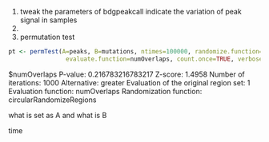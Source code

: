 1. tweak the parameters of bdgpeakcall
indicate the variation of peak signal in samples
2.  
3. permutation test
```r
pt <- permTest(A=peaks, B=mutations, ntimes=100000, randomize.function=circularRandomizeRegions,
                evaluate.function=numOverlaps, count.once=TRUE, verbose=FALSE)
```
$numOverlaps
P-value: 0.216783216783217
Z-score: 1.4958
Number of iterations: 1000
Alternative: greater
Evaluation of the original region set: 1
Evaluation function: numOverlaps
Randomization function: circularRandomizeRegions

what is set as A and what is B

time





<!--stackedit_data:
eyJoaXN0b3J5IjpbLTcxNzg2OTUzOSwtODk1NzM3MTIyXX0=
-->